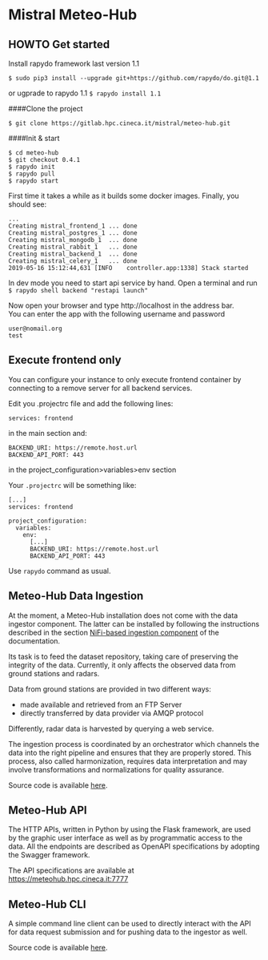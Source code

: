 # Mistral Meteo-Hub

## HOWTO Get started

Install rapydo framework last version 1.1

`$ sudo pip3 install --upgrade git+https://github.com/rapydo/do.git@1.1`

or ugprade to rapydo 1.1
`$ rapydo install 1.1`

####Clone the project

```
$ git clone https://gitlab.hpc.cineca.it/mistral/meteo-hub.git
```

####Init & start

```
$ cd meteo-hub
$ git checkout 0.4.1
$ rapydo init
$ rapydo pull
$ rapydo start
```

First time it takes a while as it builds some docker images. Finally, you should see:

```
...
Creating mistral_frontend_1 ... done
Creating mistral_postgres_1 ... done
Creating mistral_mongodb_1  ... done
Creating mistral_rabbit_1   ... done
Creating mistral_backend_1  ... done
Creating mistral_celery_1   ... done
2019-05-16 15:12:44,631 [INFO    controller.app:1338] Stack started
```

In dev mode you need to start api service by hand. Open a terminal and run  
`$ rapydo shell backend "restapi launch"`

Now open your browser and type http://localhost in the address bar.  
You can enter the app with the following username and password

```
user@nomail.org
test
```

## Execute frontend only

You can configure your instance to only execute frontend container by connecting to a remove server for all backend services.

Edit you .projectrc file and add the following lines:

```
services: frontend
```

in the main section and:

```
BACKEND_URI: https://remote.host.url
BACKEND_API_PORT: 443
```

in the project_configuration>variables>env section

Your `.projectrc` will be something like:

```
[...]
services: frontend

project_configuration:
  variables:
    env:
      [...]
      BACKEND_URI: https://remote.host.url
      BACKEND_API_PORT: 443
```

Use `rapydo` command as usual.

## Meteo-Hub Data Ingestion

At the moment, a Meteo-Hub installation does not come with the data ingestor component.
The latter can be installed by following the instructions described in the section
[NiFi-based ingestion component](docs/README.md#nifi-based-ingestion-component)
of the documentation.

Its task is to feed the dataset repository, taking care of preserving the integrity of the data.
Currently, it only affects the observed data from ground stations and radars.

Data from ground stations are provided in two different ways:

- made available and retrieved from an FTP Server
- directly transferred by data provider via AMQP protocol

Differently, radar data is harvested by querying a web service.

The ingestion process is coordinated by an orchestrator which channels the data into the right pipeline and ensures that
they are properly stored. This process, also called harmonization, requires data interpretation and may
involve transformations and normalizations for quality assurance.

Source code is available [here](https://gitlab.hpc.cineca.it/mistral/meteo-hub-ingestion/-/tree/deda).

## Meteo-Hub API

The HTTP APIs, written in Python by using the Flask framework, are used by the graphic user interface
as well as by programmatic access to the data. All the endpoints are described as OpenAPI specifications
by adopting the Swagger framework.

The API specifications are available at  
https://meteohub.hpc.cineca.it:7777

## Meteo-Hub CLI

A simple command line client can be used to directly interact with the API for data request submission and for pushing
data to the ingestor as well.

Source code is available [here](https://gitlab.hpc.cineca.it/mistral/meteo-hub-cli).

